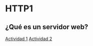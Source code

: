 # HTTP1
## ¿Qué es un servidor web?

[Actividad 1](./HTTP1/Actividad1.md)
[Actividad 2](./HTTP2/Actividad2.md)
